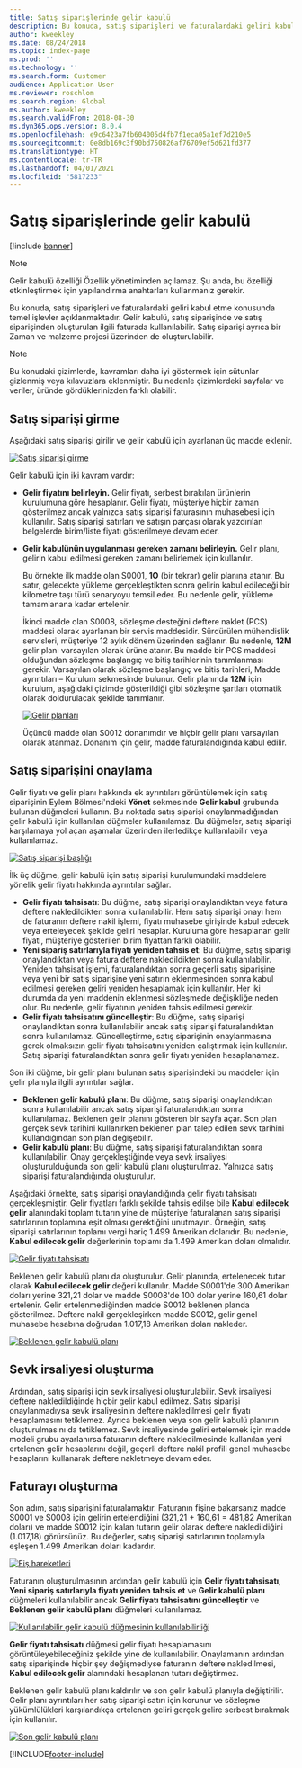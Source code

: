 ```yaml
---
title: Satış siparişlerinde gelir kabulü
description: Bu konuda, satış siparişleri ve faturalardaki geliri kabul etme konusunda temel işlevler açıklanmaktadır. Gelir kabulü, satış siparişinde ve satış siparişinden oluşturulan ilgili faturada kullanılabilir.
author: kweekley
ms.date: 08/24/2018
ms.topic: index-page
ms.prod: ''
ms.technology: ''
ms.search.form: Customer
audience: Application User
ms.reviewer: roschlom
ms.search.region: Global
ms.author: kweekley
ms.search.validFrom: 2018-08-30
ms.dyn365.ops.version: 8.0.4
ms.openlocfilehash: e9c6423a7fb604005d4fb7f1eca05a1ef7d210e5
ms.sourcegitcommit: 0e8db169c3f90bd750826af76709ef5d621fd377
ms.translationtype: HT
ms.contentlocale: tr-TR
ms.lasthandoff: 04/01/2021
ms.locfileid: "5817233"
---
```

# <a name="revenue-recognition-on-sales-orders"></a>Satış siparişlerinde gelir kabulü

[!include [banner](../includes/banner.md)]

> [!NOTE]
> Gelir kabulü özelliği Özellik yönetiminden açılamaz. Şu anda, bu özelliği etkinleştirmek için yapılandırma anahtarları kullanmanız gerekir.

Bu konuda, satış siparişleri ve faturalardaki geliri kabul etme konusunda temel işlevler açıklanmaktadır. Gelir kabulü, satış siparişinde ve satış siparişinden oluşturulan ilgili faturada kullanılabilir. Satış siparişi ayrıca bir Zaman ve malzeme projesi üzerinden de oluşturulabilir.

> [!NOTE]
> Bu konudaki çizimlerde, kavramları daha iyi göstermek için sütunlar gizlenmiş veya kılavuzlara eklenmiştir. Bu nedenle çizimlerdeki sayfalar ve veriler, üründe gördüklerinizden farklı olabilir.

## <a name="enter-a-sales-order"></a>Satış siparişi girme

Aşağıdaki satış siparişi girilir ve gelir kabulü için ayarlanan üç madde eklenir.

[![Satış siparişi girme](./media/revenue-recognition-so-basic-sales-order-header.png)](./media/revenue-recognition-so-basic-sales-order-header.png)

Gelir kabulü için iki kavram vardır:

- **Gelir fiyatını belirleyin.** Gelir fiyatı, serbest bırakılan ürünlerin kurulumuna göre hesaplanır. Gelir fiyatı, müşteriye hiçbir zaman gösterilmez ancak yalnızca satış siparişi faturasının muhasebesi için kullanılır. Satış siparişi satırları ve satışın parçası olarak yazdırılan belgelerde birim/liste fiyatı gösterilmeye devam eder.
- **Gelir kabulünün uygulanması gereken zamanı belirleyin.** Gelir planı, gelirin kabul edilmesi gereken zamanı belirlemek için kullanılır.

    Bu örnekte ilk madde olan S0001, **1O** (bir tekrar) gelir planına atanır. Bu satır, gelecekte yükleme gerçekleştikten sonra gelirin kabul edileceği bir kilometre taşı türü senaryoyu temsil eder. Bu nedenle gelir, yükleme tamamlanana kadar ertelenir.

    İkinci madde olan S0008, sözleşme desteğini deftere naklet (PCS) maddesi olarak ayarlanan bir servis maddesidir. Sürdürülen mühendislik servisleri, müşteriye 12 aylık dönem üzerinden sağlanır. Bu nedenle, **12M** gelir planı varsayılan olarak ürüne atanır. Bu madde bir PCS maddesi olduğundan sözleşme başlangıç ve bitiş tarihlerinin tanımlanması gerekir. Varsayılan olarak sözleşme başlangıç ve bitiş tarihleri, Madde ayrıntıları – Kurulum sekmesinde bulunur. Gelir planında **12M** için kurulum, aşağıdaki çizimde gösterildiği gibi sözleşme şartları otomatik olarak doldurulacak şekilde tanımlanır.

    [![Gelir planları](./media/revenue-recognition-so-basic-revenue-schedules.png)](./media/revenue-recognition-so-basic-revenue-schedules.png)

    Üçüncü madde olan S0012 donanımdır ve hiçbir gelir planı varsayılan olarak atanmaz. Donanım için gelir, madde faturalandığında kabul edilir.

## <a name="confirm-the-sales-order"></a>Satış siparişini onaylama

Gelir fiyatı ve gelir planı hakkında ek ayrıntıları görüntülemek için satış siparişinin Eylem Bölmesi'ndeki **Yönet** sekmesinde **Gelir kabul** grubunda bulunan düğmeleri kullanın. Bu noktada satış siparişi onaylanmadığından gelir kabulü için kullanılan düğmeler kullanılamaz. Bu düğmeler, satış siparişi karşılamaya yol açan aşamalar üzerinden ilerledikçe kullanılabilir veya kullanılamaz.

[![Satış siparişi başlığı](./media/revenue-recognition-so-basic-sales-order-header-02.png)](./media/revenue-recognition-so-basic-sales-order-header-02.png)

İlk üç düğme, gelir kabulü için satış siparişi kurulumundaki maddelere yönelik gelir fiyatı hakkında ayrıntılar sağlar.

- **Gelir fiyatı tahsisatı**: Bu düğme, satış siparişi onaylandıktan veya fatura deftere nakledildikten sonra kullanılabilir. Hem satış siparişi onayı hem de faturanın deftere nakil işlemi, fiyatı muhasebe girişinde kabul edecek veya erteleyecek şekilde geliri hesaplar. Kuruluma göre hesaplanan gelir fiyatı, müşteriye gösterilen birim fiyattan farklı olabilir.
- **Yeni sipariş satırlarıyla fiyatı yeniden tahsis et**: Bu düğme, satış siparişi onaylandıktan veya fatura deftere nakledildikten sonra kullanılabilir. Yeniden tahsisat işlemi, faturalandıktan sonra geçerli satış siparişine veya yeni bir satış siparişine yeni satırın eklenmesinden sonra kabul edilmesi gereken geliri yeniden hesaplamak için kullanılır. Her iki durumda da yeni maddenin eklenmesi sözleşmede değişikliğe neden olur. Bu nedenle, gelir fiyatının yeniden tahsis edilmesi gerekir.
- **Gelir fiyatı tahsisatını güncelleştir**: Bu düğme, satış siparişi onaylandıktan sonra kullanılabilir ancak satış siparişi faturalandıktan sonra kullanılamaz. Güncelleştirme, satış siparişinin onaylanmasına gerek olmaksızın gelir fiyatı tahsisatını yeniden çalıştırmak için kullanılır. Satış siparişi faturalandıktan sonra gelir fiyatı yeniden hesaplanamaz.

Son iki düğme, bir gelir planı bulunan satış siparişindeki bu maddeler için gelir planıyla ilgili ayrıntılar sağlar.

- **Beklenen gelir kabulü planı**: Bu düğme, satış siparişi onaylandıktan sonra kullanılabilir ancak satış siparişi faturalandıktan sonra kullanılamaz. Beklenen gelir planını gösteren bir sayfa açar. Son plan gerçek sevk tarihini kullanırken beklenen plan talep edilen sevk tarihini kullandığından son plan değişebilir.
- **Gelir kabulü planı**: Bu düğme, satış siparişi faturalandıktan sonra kullanılabilir. Onay gerçekleştiğinde veya sevk irsaliyesi oluşturulduğunda son gelir kabulü planı oluşturulmaz. Yalnızca satış siparişi faturalandığında oluşturulur.

Aşağıdaki örnekte, satış siparişi onaylandığında gelir fiyatı tahsisatı gerçekleşmiştir. Gelir fiyatları farklı şekilde tahsis edilse bile **Kabul edilecek gelir** alanındaki toplam tutarın yine de müşteriye faturalanan satış siparişi satırlarının toplamına eşit olması gerektiğini unutmayın. Örneğin, satış siparişi satırlarının toplamı vergi hariç 1.499 Amerikan dolarıdır. Bu nedenle, **Kabul edilecek gelir** değerlerinin toplamı da 1.499 Amerikan doları olmalıdır.

[![Gelir fiyatı tahsisatı](./media/revenue-recognition-so-basic-revenue-price-allocation.png)](./media/revenue-recognition-so-basic-revenue-price-allocation.png)

Beklenen gelir kabulü planı da oluşturulur. Gelir planında, ertelenecek tutar olarak **Kabul edilecek gelir** değeri kullanılır. Madde S0001'de 300 Amerikan doları yerine 321,21 dolar ve madde S0008'de 100 dolar yerine 160,61 dolar ertelenir. Gelir ertelenmediğinden madde S0012 beklenen planda gösterilmez. Deftere nakil gerçekleşirken madde S0012, gelir genel muhasebe hesabına doğrudan 1.017,18 Amerikan doları nakleder.

[![Beklenen gelir kabulü planı](./media/revenue-recognition-so-basic-expected-rev-rec-schedule.png)](./media/revenue-recognition-so-basic-expected-rev-rec-schedule.png)

## <a name="create-the-packing-slip"></a>Sevk irsaliyesi oluşturma

Ardından, satış siparişi için sevk irsaliyesi oluşturulabilir. Sevk irsaliyesi deftere nakledildiğinde hiçbir gelir kabul edilmez. Satış siparişi onaylanmadıysa sevk irsaliyesinin deftere nakledilmesi gelir fiyatı hesaplamasını tetiklemez. Ayrıca beklenen veya son gelir kabulü planının oluşturulmasını da tetiklemez. Sevk irsaliyesinde geliri ertelemek için madde modeli grubu ayarlanırsa faturanın deftere nakledilmesinde kullanılan yeni ertelenen gelir hesaplarını değil, geçerli deftere nakil profili genel muhasebe hesaplarını kullanarak deftere nakletmeye devam eder.

## <a name="create-the-invoice"></a>Faturayı oluşturma

Son adım, satış siparişini faturalamaktır. Faturanın fişine bakarsanız madde S0001 ve S0008 için gelirin ertelendiğini (321,21 + 160,61 = 481,82 Amerikan doları) ve madde S0012 için kalan tutarın gelir olarak deftere nakledildiğini (1.017,18) görürsünüz. Bu değerler, satış siparişi satırlarının toplamıyla eşleşen 1.499 Amerikan doları kadardır.

[![Fiş hareketleri](./media/revenue-recognition-so-voucher-transactions.png)](./media/revenue-recognition-so-voucher-transactions.png)

Faturanın oluşturulmasının ardından gelir kabulü için **Gelir fiyatı tahsisatı**, **Yeni sipariş satırlarıyla fiyatı yeniden tahsis et** ve **Gelir kabulü planı** düğmeleri kullanılabilir ancak **Gelir fiyatı tahsisatını güncelleştir** ve **Beklenen gelir kabulü planı** düğmeleri kullanılamaz.

[![Kullanılabilir gelir kabulü düğmesinin kullanılabilirliği](./media/revenue-recognition-so-basic-after-invoice-buttons.png)](./media/revenue-recognition-so-basic-after-invoice-buttons.png)

**Gelir fiyatı tahsisatı** düğmesi gelir fiyatı hesaplamasını görüntüleyebileceğiniz şekilde yine de kullanılabilir. Onaylamanın ardından satış siparişinde hiçbir şey değişmediyse faturanın deftere nakledilmesi, **Kabul edilecek gelir** alanındaki hesaplanan tutarı değiştirmez.

Beklenen gelir kabulü planı kaldırılır ve son gelir kabulü planıyla değiştirilir. Gelir planı ayrıntıları her satış siparişi satırı için korunur ve sözleşme yükümlülükleri karşılandıkça ertelenen geliri gerçek gelire serbest bırakmak için kullanılır.

[![Son gelir kabulü planı](./media/revenue-recognition-so-revenue-recognition-schedule.png)](./media/revenue-recognition-so-revenue-recognition-schedule.png)


[!INCLUDE[footer-include](../../includes/footer-banner.md)]